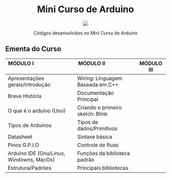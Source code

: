 <h1 align="center"> Mini Curso de Arduino</h1>
<p align="center">
  <img src="https://cdn.arduino.cc/homepage/images/what_is-board.png">
</p>
<p align="center">Códigos desenvolvidos no Mini Curso de Arduíno</p>

<h2>Ementa do Curso</h2>

MÓDULO I                                | MÓDULO II                         | MÓDULO III
--------------------------------------- | ----------------------------------|----------------------------------
Apresentações gerais/Introdução         | Wiring: Linguagem Baseada em C++  |
Breve História                          | Documentação Principal            |
O que é o arduino (Uno)                 | Criando o primeiro sketch: Blink  |
Tipos de Arduinos                       | Tipos de dados/Primitivos         |
Datasheet                               | Sintaxe básica                    |
Pinos G.P.I.O                           | Controle de fluxo                 |
Arduino IDE (Gnu/Linux, Windowns, MacOs)| Funções da biblioteca padrão      |
Estrutura/Padrões                       | Principais bibliotecas            |

